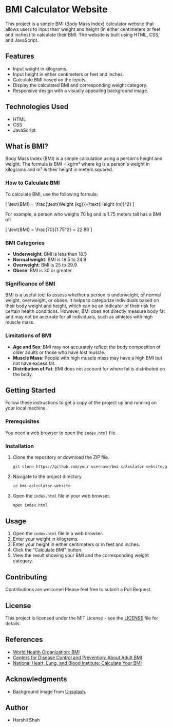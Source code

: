 # BMI Calculator Website

This project is a simple BMI (Body Mass Index) calculator website that allows users to input their weight and height (in either centimeters or feet and inches) to calculate their BMI. The website is built using HTML, CSS, and JavaScript.

## Features

- Input weight in kilograms.
- Input height in either centimeters or feet and inches.
- Calculate BMI based on the inputs.
- Display the calculated BMI and corresponding weight category.
- Responsive design with a visually appealing background image.

## Technologies Used

- HTML
- CSS
- JavaScript

## What is BMI?

Body Mass Index (BMI) is a simple calculation using a person's height and weight. The formula is BMI = kg/m² where kg is a person's weight in kilograms and m² is their height in meters squared.

### How to Calculate BMI

To calculate BMI, use the following formula:

\[ \text{BMI} = \frac{\text{Weight (kg)}}{\text{Height (m)}^2} \]

For example, a person who weighs 70 kg and is 1.75 meters tall has a BMI of:

\[ \text{BMI} = \frac{70}{1.75^2} = 22.86 \]

### BMI Categories

- **Underweight**: BMI is less than 18.5
- **Normal weight**: BMI is 18.5 to 24.9
- **Overweight**: BMI is 25 to 29.9
- **Obese**: BMI is 30 or greater

### Significance of BMI

BMI is a useful tool to assess whether a person is underweight, of normal weight, overweight, or obese. It helps to categorize individuals based on their body weight and height, which can be an indicator of their risk for certain health conditions. However, BMI does not directly measure body fat and may not be accurate for all individuals, such as athletes with high muscle mass.

### Limitations of BMI

- **Age and Sex**: BMI may not accurately reflect the body composition of older adults or those who have lost muscle.
- **Muscle Mass**: People with high muscle mass may have a high BMI but not have excess fat.
- **Distribution of Fat**: BMI does not account for where fat is distributed on the body.

## Getting Started

Follow these instructions to get a copy of the project up and running on your local machine.

### Prerequisites

You need a web browser to open the `index.html` file.

### Installation

1. Clone the repository or download the ZIP file.
    ```bash
    git clone https://github.com/your-username/bmi-calculator-website.git
    ```
2. Navigate to the project directory.
    ```bash
    cd bmi-calculator-website
    ```
3. Open the `index.html` file in your web browser.
    ```bash
    open index.html
    ```

## Usage

1. Open the `index.html` file in a web browser.
2. Enter your weight in kilograms.
3. Enter your height in either centimeters or in feet and inches.
4. Click the "Calculate BMI" button.
5. View the result showing your BMI and the corresponding weight category.


## Contributing

Contributions are welcome! Please feel free to submit a Pull Request.

## License

This project is licensed under the MIT License - see the [LICENSE](LICENSE) file for details.

## References

- [World Health Organization: BMI](https://www.who.int/news-room/fact-sheets/detail/obesity-and-overweight)
- [Centers for Disease Control and Prevention: About Adult BMI](https://www.cdc.gov/healthyweight/assessing/bmi/adult_bmi/index.html)
- [National Heart, Lung, and Blood Institute: Calculate Your BMI](https://www.nhlbi.nih.gov/health/educational/lose_wt/BMI/bmicalc.htm)

## Acknowledgments

- Background image from [Unsplash](https://unsplash.com/).

## Author 
- Harshil Shah

